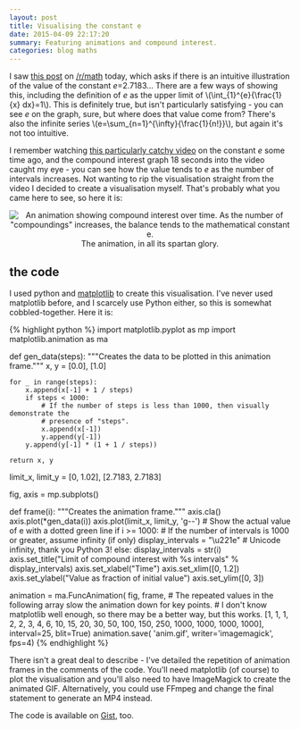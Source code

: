 ```yaml
---
layout: post
title: Visualising the constant e
date: 2015-04-09 22:17:20
summary: Featuring animations and compound interest.
categories: blog maths
---
```

<script type="text/javascript" src="//cdn.mathjax.org/mathjax/latest/MathJax.js?config=TeX-AMS-MML_HTMLorMML"></script>

I saw [this post](//www.reddit.com/r/math/comments/320qbp/) on [/r/math](//www.reddit.com/r/math) today, which asks if there is an intuitive illustration of the value of the constant *e*=2.7183... There are a few ways of showing this, including the definition of *e* as the upper limit of \\(\int\_{1}^{e}{\\frac{1}{x} dx}=1\\). This is definitely true, but isn't particularly satisfying - you can see *e* on the graph, sure, but where does that value come from? There's also the infinite series \\(e=\\sum\_{n=1}^{\\infty}{\\frac{1}{n!}}\\), but again it's not too intuitive.

I remember watching [this particularly catchy video](//www.youtube.com/watch?v=ZPGHuuk2bKw) on the constant *e* some time ago, and the compound interest graph 18 seconds into the video caught my eye - you can see how the value tends to *e* as the number of intervals increases. Not wanting to rip the visualisation straight from the video I decided to create a visualisation myself. That's probably what you came here to see, so here it is:

<div style="text-align: center">
  <img alt="An animation showing compound interest over time. As the number of &quot;compoundings&quot; increases, the balance tends to the mathematical constant e." src="{{ site.base_url }}/images/compound-interest.gif" /><br/>
  <span class="post-meta small">The animation, in all its spartan glory.</span>
</div>

## the code

I used python and [matplotlib](//matplotlib.org) to create this visualisation. I've never used matplotlib before, and I scarcely use Python either, so this is somewhat cobbled-together. Here it is:

{% highlight python %}
import matplotlib.pyplot as mp
import matplotlib.animation as ma

def gen_data(steps):
    """Creates the data to be plotted in this animation frame."""
    x, y = [0.0], [1.0]
    
    for _ in range(steps):
        x.append(x[-1] + 1 / steps)
        if steps < 1000:
            # If the number of steps is less than 1000, then visually demonstrate the
            # presence of "steps".
            x.append(x[-1])
            y.append(y[-1])
        y.append(y[-1] * (1 + 1 / steps))

    return x, y

limit_x, limit_y = [0, 1.02], [2.7183, 2.7183]

fig, axis = mp.subplots()

def frame(i):
    """Creates the animation frame."""
    axis.cla()
    axis.plot(*gen_data(i))
    axis.plot(limit_x, limit_y, 'g--') # Show the actual value of e with a dotted green line
    if i >= 1000: # If the number of intervals is 1000 or greater, assume infinity (if only)
        display_intervals = "\u221e" # Unicode infinity, thank you Python 3!
    else:
        display_intervals = str(i)
    axis.set_title("Limit of compound interest with %s intervals" % display_intervals)
    axis.set_xlabel("Time")
    axis.set_xlim([0, 1.2])
    axis.set_ylabel("Value as fraction of initial value")
    axis.set_ylim([0, 3])

animation = ma.FuncAnimation(
        fig,
        frame,
        # The repeated values in the following array slow the animation down for key points.
        # I don't know matplotlib well enough, so there may be a better way, but this works.
        [1, 1, 1, 2, 2, 3, 4, 6, 10, 15, 20, 30, 50, 100, 150, 250, 1000, 1000, 1000, 1000],
        interval=25,
        blit=True)
animation.save(
        'anim.gif',
        writer='imagemagick',
        fps=4)
{% endhighlight %}

There isn't a great deal to describe - I've detailed the repetition of animation frames in the comments of the code. You'll need matplotlib (of course) to plot the visualisation and you'll also need to have ImageMagick to create the animated GIF. Alternatively, you could use FFmpeg and change the final statement to generate an MP4 instead.

The code is available on [Gist](https://gist.github.com/tom-galvin/0e6073ecce62df2db467), too.
